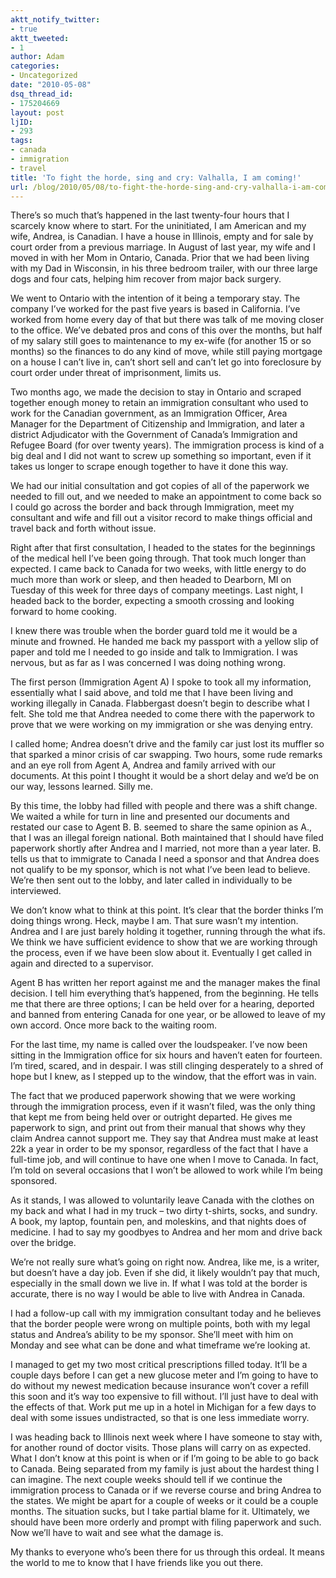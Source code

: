 ```yaml
---
aktt_notify_twitter:
- true
aktt_tweeted:
- 1
author: Adam
categories:
- Uncategorized
date: "2010-05-08"
dsq_thread_id:
- 175204669
layout: post
ljID:
- 293
tags:
- canada
- immigration
- travel
title: 'To fight the horde, sing and cry: Valhalla, I am coming!'
url: /blog/2010/05/08/to-fight-the-horde-sing-and-cry-valhalla-i-am-coming/
---
```

There’s so much that’s happened in the last twenty-four hours that I scarcely know where to start. For the uninitiated, I am American and my wife, Andrea, is Canadian. I have a house in Illinois, empty and for sale by court order from a previous marriage. In August of last year, my wife and I moved in with her Mom in Ontario, Canada. Prior that we had been living with my Dad in Wisconsin, in his three bedroom trailer, with our three large dogs and four cats, helping him recover from major back surgery.

We went to Ontario with the intention of it being a temporary stay. The company I’ve worked for the past five years is based in California. I’ve worked from home every day of that but there was talk of me moving closer to the office. We’ve debated pros and cons of this over the months, but half of my salary still goes to maintenance to my ex-wife (for another 15 or so months) so the finances to do any kind of move, while still paying mortgage on a house I can’t live in, can’t short sell and can’t let go into foreclosure by court order under threat of imprisonment, limits us.

Two months ago, we made the decision to stay in Ontario and scraped together enough money to retain an immigration consultant who used to work for the Canadian government, as an Immigration Officer, Area Manager for the Department of Citizenship and Immigration, and later a district Adjudicator with the Government of Canada&#8217;s Immigration and Refugee Board (for over twenty years). The immigration process is kind of a big deal and I did not want to screw up something so important, even if it takes us longer to scrape enough together to have it done this way.

We had our initial consultation and got copies of all of the paperwork we needed to fill out, and we needed to make an appointment to come back so I could go across the border and back through Immigration, meet my consultant and wife and fill out a visitor record to make things official and travel back and forth without issue.

Right after that first consultation, I headed to the states for the beginnings of the medical hell I’ve been going through. That took much longer than expected. I came back to Canada for two weeks, with little energy to do much more than work or sleep, and then headed to Dearborn, MI on Tuesday of this week for three days of company meetings. Last night, I headed back to the border, expecting a smooth crossing and looking forward to home cooking.

I knew there was trouble when the border guard told me it would be a minute and frowned. He handed me back my passport with a yellow slip of paper and told me I needed to go inside and talk to Immigration. I was nervous, but as far as I was concerned I was doing nothing wrong.

The first person (Immigration Agent A) I spoke to took all my information, essentially what I said above, and told me that I have been living and working illegally in Canada. Flabbergast doesn’t begin to describe what I felt. She told me that Andrea needed to come there with the paperwork to prove that we were working on my immigration or she was denying entry.

I called home; Andrea doesn’t drive and the family car just lost its muffler so that sparked a minor crisis of car swapping. Two hours, some rude remarks and an eye roll from Agent A, Andrea and family arrived with our documents. At this point I thought it would be a short delay and we’d be on our way, lessons learned. Silly me.

By this time, the lobby had filled with people and there was a shift change. We waited a while for turn in line and presented our documents and restated our case to Agent B. B. seemed to share the same opinion as A., that I was an illegal foreign national. Both maintained that I should have filed paperwork shortly after Andrea and I married, not more than a year later. B. tells us that to immigrate to Canada I need a sponsor and that Andrea does not qualify to be my sponsor, which is not what I’ve been lead to believe. We’re then sent out to the lobby, and later called in individually to be interviewed.

We don’t know what to think at this point. It’s clear that the border thinks I’m doing things wrong. Heck, maybe I am. That sure wasn’t my intention. Andrea and I are just barely holding it together, running through the what ifs. We think we have sufficient evidence to show that we are working through the process, even if we have been slow about it. Eventually I get called in again and directed to a supervisor.

Agent B has written her report against me and the manager makes the final decision. I tell him everything that’s happened, from the beginning. He tells me that there are three options; I can be held over for a hearing, deported and banned from entering Canada for one year, or be allowed to leave of my own accord. Once more back to the waiting room.

For the last time, my name is called over the loudspeaker. I’ve now been sitting in the Immigration office for six hours and haven’t eaten for fourteen. I’m tired, scared, and in despair. I was still clinging desperately to a shred of hope but I knew, as I stepped up to the window, that the effort was in vain.

The fact that we produced paperwork showing that we were working through the immigration process, even if it wasn’t filed, was the only thing that kept me from being held over or outright departed. He gives me paperwork to sign, and print out from their manual that shows why they claim Andrea cannot support me. They say that Andrea must make at least 22k a year in order to be my sponsor, regardless of the fact that I have a full-time job, and will continue to have one when I move to Canada. In fact, I’m told on several occasions that I won’t be allowed to work while I’m being sponsored.

As it stands, I was allowed to voluntarily leave Canada with the clothes on my back and what I had in my truck &#8211; two dirty t-shirts, socks, and sundry. A book, my laptop, fountain pen, and moleskins, and that nights does of medicine. I had to say my goodbyes to Andrea and her mom and drive back over the bridge.

We’re not really sure what’s going on right now. Andrea, like me, is a writer, but doesn’t have a day job. Even if she did, it likely wouldn’t pay that much, especially in the small down we live in. If what I was told at the border is accurate, there is no way I would be able to live with Andrea in Canada. 

I had a follow-up call with my immigration consultant today and he believes that the border people were wrong on multiple points, both with my legal status and Andrea’s ability to be my sponsor. She’ll meet with him on Monday and see what can be done and what timeframe we’re looking at.

I managed to get my two most critical prescriptions filled today. It’ll be a couple days before I can get a new glucose meter and I’m going to have to do without my newest medication because insurance won’t cover a refill this soon and it’s way too expensive to fill without. I’ll just have to deal with the effects of that. Work put me up in a hotel in Michigan for a few days to deal with some issues undistracted, so that is one less immediate worry.

I was heading back to Illinois next week where I have someone to stay with, for another round of doctor visits. Those plans will carry on as expected. What I don’t know at this point is when or if I’m going to be able to go back to Canada. Being separated from my family is just about the hardest thing I can imagine. The next couple weeks should tell if we continue the immigration process to Canada or if we reverse course and bring Andrea to the states. We might be apart for a couple of weeks or it could be a couple months. The situation sucks, but I take partial blame for it. Ultimately, we should have been more orderly and prompt with filing paperwork and such. Now we’ll have to wait and see what the damage is.

My thanks to everyone who’s been there for us through this ordeal. It means the world to me to know that I have friends like you out there.
